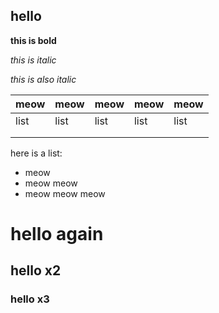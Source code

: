 ## hello

**this is bold**

*this is italic*

_this is also italic_

| meow | meow | meow | meow | meow |
|------|------|------|------|------|
| list | list | list | list | list |
|      |      |      |      |      |
|      |      |      |      |      |

here is a list: 
* meow
* meow meow
* meow meow meow

<h1>hello again</h1> 
<h2>hello x2</h2>
<h3>hello x3</h3>